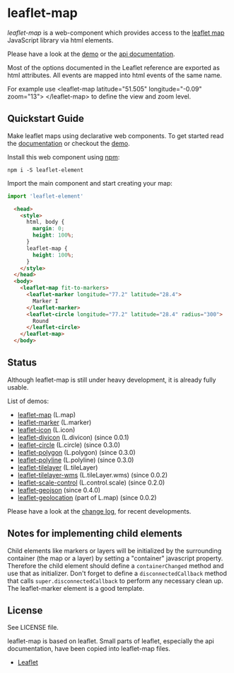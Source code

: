 # leaflet-map

*leaflet-map* is a web-component which provides access to the [leaflet map](http://leafletjs.com)
JavaScript library via html elements.

Please have a look at the [demo](https://leaflet-extras.github.io/leaflet-map/demo.html) or the [api documentation](https://leaflet-extras.github.io/leaflet-map/doc.html#leaflet-map).

Most of the options documented in the Leaflet reference are exported as html attributes.
All events are mapped into html events of the same name.</p>
For example use &lt;leaflet-map latitude="51.505" longitude="-0.09" zoom="13"&gt; &lt;/leaflet-map&gt;
to define the view and zoom level.


## Quickstart Guide

Make leaflet maps using declarative web components.
To get started read the [documentation](http://leaflet-extras.github.io/leaflet-map/doc.html)
or checkout the [demo](http://leaflet-extras.github.io/leaflet-map/).

Install this web component using [npm](https://npm.im/leaflet-element):

```
npm i -S leaflet-element
```

Import the main component and start creating your map:

```js
import 'leaflet-element'
```
```html
  <head>
    <style>
      html, body {
        margin: 0;
        height: 100%;
      }
      leaflet-map {
        height: 100%;
      }
    </style>
  </head>
  <body>
    <leaflet-map fit-to-markers>
      <leaflet-marker longitude="77.2" latitude="28.4">
        Marker I
      </leaflet-marker>
      <leaflet-circle longitude="77.2" latitude="28.4" radius="300">
        Round
      </leaflet-circle>
    </leaflet-map>
  </body>
```


## Status

Although leaflet-map is still under heavy development, it is already fully usable.

List of demos:

* [leaflet-map](https://leaflet-extras.github.io/leaflet-map/demo.html#view) (L.map)
* [leaflet-marker](https://leaflet-extras.github.io/leaflet-map/demo.html#marker) (L.marker)
* [leaflet-icon](https://leaflet-extras.github.io/leaflet-map/demo.html#icon) (L.icon)
* [leaflet-divicon](https://leaflet-extras.github.io/leaflet-map/demo.html#icon) (L.divicon) (since 0.0.1)
* [leaflet-circle](https://leaflet-extras.github.io/leaflet-map/demo.html#vector) (L.circle) (since 0.3.0)
* [leaflet-polygon](https://leaflet-extras.github.io/leaflet-map/demo.html#vector) (L.polygon) (since 0.3.0)
* [leaflet-polyline](https://leaflet-extras.github.io/leaflet-map/demo.html#vector) (L.polyline) (since 0.3.0)
* [leaflet-tilelayer](https://leaflet-extras.github.io/leaflet-map/demo.html#tilelayer) (L.tileLayer)
* [leaflet-tilelayer-wms](https://leaflet-extras.github.io/leaflet-map/demo.html#layerwms) (L.tileLayer.wms)  (since 0.0.2)
* [leaflet-scale-control](https://leaflet-extras.github.io/leaflet-map/demo.html#scale) (L.control.scale) (since 0.2.0)
* [leaflet-geojson](https://leaflet-extras.github.io/leaflet-map/demo.html#geojson) (since 0.4.0)
* [leaflet-geolocation](https://leaflet-extras.github.io/leaflet-map/demo.html#databinding) (part of L.map) (since 0.0.2)

Please have a look at the [change log](https://github.com/nhnb/leaflet-map/blob/master/CHANGES.md), for recent developments.

## Notes for implementing child elements

Child elements like markers or layers will be initialized by the surrounding container
(the map or a layer) by setting a "container" javascript property.
Therefore the child element should define a `containerChanged` method and use that as initializer.
Don't forget to define a `disconnectedCallback` method that calls `super.disconnectedCallback`
to perform any necessary clean up. The leaflet-marker element is a good template.


## License

See LICENSE file.

leaflet-map is based on leaflet. Small parts of leaflet,
especially the api documentation, have been copied into leaflet-map files.

* [Leaflet](https://github.com/Leaflet/Leaflet/blob/master/LICENSE)
